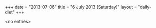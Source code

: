 +++
date = "2013-07-06"
title = "6 July 2013 (Saturday)"
layout = "daily-diet"
+++


\<no entries\>
